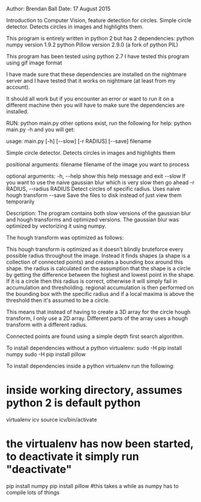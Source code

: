 Author: Brendan Ball
Date: 17 August 2015

Introduction to Computer Vision, feature detection for circles.
Simple circle detector. Detects circles in images and highlights them.

This program is entirely written in python 2 but has 2 dependencies:
python numpy version 1.9.2
python Pillow version 2.9.0 (a fork of python PIL)

This program has been tested using python 2.7
I have tested this program using gif image format

I have made sure that these dependencies are installed on the nightmare server
and I have tested that it works on nightmare (at least from my account).

It should all work but if you encounter an error or want to run it on a different machine
then you will have to make sure the dependencies are installed.

RUN:
python main.py <filename> 
other options exist, run the following for help:
python main.py -h
and you will get: 

usage: main.py [-h] [--slow] [-r RADIUS] [--save] filename

Simple circle detector. Detects circles in images and highlights them

positional arguments:
  filename              filename of the image you want to process

optional arguments:
  -h, --help            show this help message and exit
  --slow                If you want to use the naive gaussian blur which is
                        very slow then go ahead
  -r RADIUS, --radius RADIUS
                        Detect circles of specific radius. Uses naive hough
                        transform
  --save                Save the files to disk instead of just view them
                        temporarily



Description:
The program contains both slow versions of the gaussian blur and hough transforms and optimized versions.
The gaussian blur was optimized by vectorizing it using numpy.

The hough transform was optimized as follows:

This hough transform is optimized as it doesn't blindly bruteforce every possible radius 
throughout the image. Instead it finds shapes (a shape is a collection of connected points)
and creates a bounding box around this shape. the radius is calculated on the assumption that the
shape is a circle by getting the difference between the highest and lowest point in the shape.
If it is a circle then this radius is correct, otherwise it will simply fail in accumulation and thresholding.
regional accumulation is then performed on the bounding box with the specific radius and if a local maxima is above the
threshold then it's assumed to be a circle.

This means that instead of having to create a 3D array for the circle hough transform, I only use a 2D array.
Different parts of the array uses a hough transform with a different radius. 

Connected points are found using a simple depth first search algorithm.


To install dependencies without a python virtualenv:
sudo -H pip install numpy
sudo -H pip install pillow

To install dependencies inside a python virtualenv run the following:
# inside working directory, assumes python 2 is default python
virtualenv icv
source icv/bin/activate
# the virtualenv has now been started, to deactivate it simply run "deactivate"
pip install numpy
pip install pillow
#this takes a while as numpy has to compile lots of things



